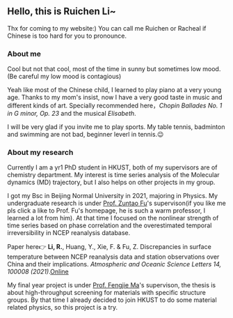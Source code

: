 ## Hello, this is Ruichen Li~

Thx for coming to my website:) You can call me Ruichen or Racheal if Chinese is too hard for you to pronounce.

### About me

Cool but not that cool, most of the time in sunny but sometimes low mood. (Be careful my low mood is contagious)

Yeah like most of the Chinese child, I learned to play piano at a very young age. Thanks to my mom's insist, now I have a very good taste in music and different kinds of art. Specially recommended here，*Chopin Ballades No. 1 in G minor, Op. 23* and the musical *Elisabeth*.

I will be very glad if you invite me to play sports. My table tennis, badminton and swimming are not bad, beginner leverl in tennis.:wink:

### About my research

Currently I am a yr1 PhD student in HKUST, both of my supervisors are of chemistry department. My interest is time series analysis of the Molecular dynamics (MD) trajectory, but I also helps on other projects in my group.

I got my Bsc in Beijing Normal University in 2021, majoring in Physics. My undergraduate research is under [Prof. Zuntao Fu](http://faculty.pku.edu.cn/fuzuntao/en/index.htm)'s supervison(if you like me pls click a like to Prof. Fu's homepage, he is such a warm professor, I learned a lot from him). At that time I focused on the nonlinear strength of time series based on phase correlation and the overestimated temporal irreversibility in NCEP reanalysis database. 

Paper here:point_right: **Li, R.**, Huang, Y., Xie, F. & Fu, Z. Discrepancies in surface temperature between NCEP reanalysis data and station observations over China and their implications. *Atmospheric and Oceanic Science Letters 14, 100008 (2021)*.[Online](https://doi.org/10.1016/j.aosl.2020.100008)

My final year project is under [Prof. Fengjie Ma](http://virphysics.bnu.edu.cn/web/application/faculty/mafengjie/index.htm)'s supervison, the thesis is about high-throughput screening for materials with specific structure groups. By that time I already decided to join HKUST to do some material related physics, so this project is a try.
